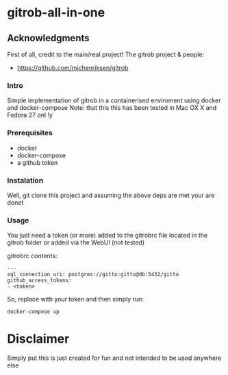# gitrob-all-in-one

## Acknowledgments
First of all, credit to the main/real project!
The gitrob project & people:
* https://github.com/michenriksen/gitrob

### Intro
Simple implementation of gitrob in a containerised enviroment using docker and docker-compose
Note: that this this has been tested in Mac OX X and Fedora 27 onl !y

### Prerequisites
* docker
* docker-compose
* a github token

### Instalation
Well, git clone this project and assuming the above deps are met your are donet

### Usage
You just need a token (or more) added to the gitrobrc file located in the gitrob folder or added via the WebUI (not tested)

gitrobrc contents:
```
---
sql_connection_uri: postgres://gitto:gitto@db:5432/gitto
github_access_tokens:
- <token>
```
So, replace <token> with your token and then simply run:
```
docker-compose up
```
# Disclaimer 
Simply put this is just created for fun and not intended to be used anywhere else
